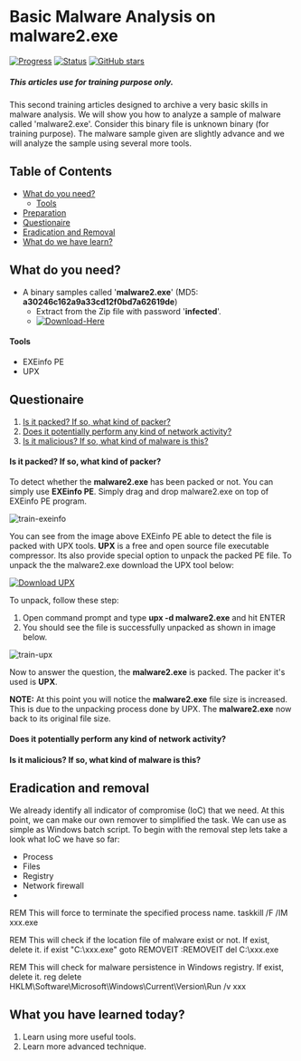 # Basic Malware Analysis on malware2.exe
[![Progress](https://img.shields.io/badge/Progress-20%25-orange.svg)]()
[![Status](https://img.shields.io/badge/Status-Incomplete-orange.svg)]()
[![GitHub stars](https://img.shields.io/github/stars/badges/shields.svg?style=social&label=Star&maxAge=100)]()
##### This articles use for training purpose only.
This second training articles designed to archive a very basic skills in malware analysis. We will show you how to analyze a sample of malware called 'malware2.exe'. Consider this binary file is unknown binary (for training purpose). The malware sample given are slightly advance and we will analyze the sample using several more tools.

## Table of Contents
- [What do you need?](#what-do-you-need)
  - [Tools](#tools)
- [Preparation](#preparation)
- [Questionaire](#questionaire)
- [Eradication and Removal](#eradication-and-removal)
- [What do we have learn?](#what-do-we-have-learn)

## What do you need?
- A binary samples called '**malware2.exe**' (MD5: **a30246c162a9a33cd12f0bd7a62619de**)
  - Extract from the Zip file with password '**infected**'.
  - [![Download-Here](https://img.shields.io/badge/Download%20Sample-Here-brightgreen.svg)](https://github.com/alternat0r/training-basic-malware2/raw/master/malware2.zip)

#### Tools
  - EXEinfo PE
  - UPX

## Questionaire
  1. [Is it packed? If so, what kind of packer?](#is-it-packed-if-so-what-kind-of-packer)
  2. [Does it potentially perform any kind of network activity?](#does-it-potentially-perform-any-kind-of-network-activity)
  3. [Is it malicious? If so, what kind of malware is this?](#is-it-malicious-if-so-what-kind-of-malware-is-this)

#### Is it packed? If so, what kind of packer?

To detect whether the **malware2.exe** has been packed or not. You can simply use **EXEinfo PE**. Simply drag and drop malware2.exe on top of EXEinfo PE program.

![train-exeinfo](https://cloud.githubusercontent.com/assets/1006000/14888961/3761e57a-0d8f-11e6-9256-4f48cbdafbe9.png)

You can see from the image above EXEinfo PE able to detect the file is packed with UPX tools. **UPX** is a free and open source file executable compressor. Its also provide special option to unpack the packed PE file. To unpack the the malware2.exe download the UPX tool below:

[![Download UPX](https://img.shields.io/badge/Download-UPX-brightgreen.svg)](http://upx.sourceforge.net/)

To unpack, follow these step:
   1. Open command prompt and type **upx -d malware2.exe** and hit ENTER
   2. You should see the file is successfully unpacked as shown in image below.

![train-upx](https://cloud.githubusercontent.com/assets/1006000/14889620/24775212-0d92-11e6-8b87-6a2c52f454c8.png)

Now to answer the question, the **malware2.exe** is packed. The packer it's used is **UPX**.

**NOTE:** At this point you will notice the **malware2.exe** file size is increased. This is due to the unpacking process done by UPX. The **malware2.exe** now back to its original file size.

#### Does it potentially perform any kind of network activity?

#### Is it malicious? If so, what kind of malware is this?

## Eradication and removal

We already identify all indicator of compromise (IoC) that we need. At this point, we can make our own remover to simplified the task. We can use as simple as Windows batch script. To begin with the removal step lets take a look what IoC we have so far:

  * Process
  * Files
  * Registry
  * Network firewall
  * 
  
REM This will force to terminate the specified process name.
taskkill /F /IM xxx.exe

REM This will check if the location file of malware exist or not. If exist, delete it.
if exist "C:\xxx.exe" goto REMOVEIT
:REMOVEIT
del C:\xxx.exe

REM This will check for malware persistence in Windows registry. If exist, delete it.
reg delete HKLM\Software\Microsoft\Windows\Current\Version\Run /v xxx



## What you have learned today?

  1. Learn using more useful tools.
  2. Learn more advanced technique.

